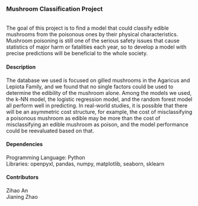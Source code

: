  <h3>Mushroom Classification Project</h3><br>
 The goal of this project is to find a model that could classify edible mushrooms from the poisonous ones by their physical characteristics. Mushroom poisoning is still one of the serious safety issues that cause statistics of major harm or fatalities each year, so to develop a model with precise predictions will be beneficial to the whole society. <br>
 <h4>Description</h4>
 The database we used is focused on gilled mushrooms in the Agaricus and Lepiota Family, and we found that no single factors could be used to determine the edibility of the mushroom alone. Among the models we used, the k-NN model, the logistic regression model, and the random forest model all perform well in predicting. In real-world studies, it is possible that there will be an asymmetric cost structure, for example, the cost of misclassifying a poisonous mushroom as edible may be more than the cost of misclassifying an edible mushroom as poison, and the model performance could be reevaluated based on that.<br>
 <h4>Dependencies</h4>
 Programming Language: Python<br>
 Libraries: openpyxl, pandas, numpy, matplotlib, seaborn, sklearn
 <h4>Contributors</h4>
 Zihao An<br>
 Jianing Zhao
 
